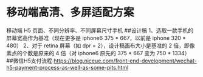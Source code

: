 # 移动端高清、多屏适配方案
移动端 H5 页面、不同分辨率、不同屏幕尺寸手机
##设计稿
1、选取一款手机的屏幕宽高作为基准（现在更多是 iphone6 375 * 667，以前是 iphone 320 * 480）
2、对于 retina 屏幕（如 dpr = 2），设计稿画布大小是基准的 2 倍，即像素点的个数是原来的 4 倍（对 iphone6 原先的 375 * 667 变为 750 * 1334）
##微信H5支付流程
https://blog.niceue.com/front-end-development/wechat-h5-payment-process-as-well-as-some-pits.html

